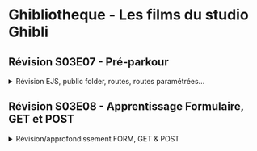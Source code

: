 # Ghibliotheque - Les films du studio Ghibli

## Révision S03E07 - Pré-parkour

<details><summary>
Révision EJS, public folder, routes, routes paramétrées...
</summary>

<br>

Votre mission, si vous l'acceptez : 

**Faire un joli site de présentation des (merveilleux) films du studio Ghibli** 

Pour ça, trois routes : 

- Route `/` : 
  - affiche une **page d'accueil**, avec : 
    - une belle entête, qu'on pourra réutiliser dans les vues suivantes
    - un lien vers la page des liste des films


- Route `/films` : 
  - affiche la **liste des films**
  - on reste sobre pour chaque film : juste le `nom` du film suffira très bien.
    - éventuellement l'image de `l'affiche` du film si on veut faire un peu de CSS
  - si l'utilisateur clique sur un des films


- Route `/films/:id` : 
  - affiche la **page d'un** film 
    - (celui dont l'ID match la requête)
  - on y affiche les autres informations qu'on possède sur le film : `titre`, `titre original`, `description`, `director`, `image de l'affiche`, `date de sortie`, `durée du film`

- En bonus : 
  - une **page 404**, si l'utilisateur accède à une route non déclarée ! 

Pour parvenir à ce résultat, vous pouvez appliquer les notions vues en cours ! 


Pour l'intégration (HTML/CSS), c'est libre ! Un mot d'ordre **faites sobre** ! L'objectif n'est pas de travailler le CSS ;) 


Bonne chance !

</details>

## Révision S03E08 - Apprentissage Formulaire, GET et POST

<details><summary>
Révision/approfondissement FORM, GET & POST
</summary>

- Sur la page d'accueil : 
   - Rajouter un **formulaire de recherche** qui déclenche un GET sur la route `/search` : 
      - avec un input pour faire une recherche
      - et un bouton pour soumettre le formulaire
   - Implémenter la route GET `/search` côté backend : 
      - dans un premier temps, cette route renvoie **une page** qui liste tous les films (similaire à la route /films donc).
      - puis dans un second temps, cette route accepte des query parmams : 
        - si on appelle cette route avec `/search?title=of` (par exemple), on affiche uniquement les films qui possède la chaine de caractère `"of"` dans le titre du film.
        - (bonus) si on appelle cette route avec `/search?order=asc`, on affiche les films triés par ordre alphabétique du titre. Côté affichage, dans le formulaire, on pourrait mettre une checkbox qui, lorsqu'elle est cochée, rajoute ce query params dans la requête !

- Sur la page d'accueil : 
   - Rajouter un **formulaire de login** qui déclenche un POST sur la route `/login` :
      - avec un input pour ajouter le pseudo de l'utilisateur
      - et un bouton pour soumettre le formulaire
   - Implémenter la route POST `/login` côté backend : 
      - elle affiche une page avec écrit "Bonjour PSEUDO_DE_L_UTILISATEUR", et ça sera très bien !

</details>
